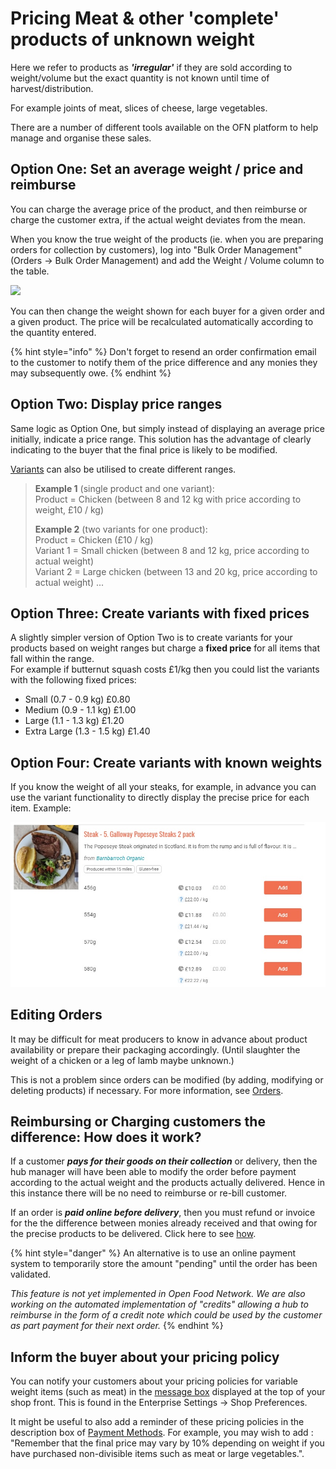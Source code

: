 # Pricing Meat & other 'complete' products of unknown weight

Here we refer to products as _**'irregular'**_  if they are sold according to weight/volume but the exact quantity is not known until time of harvest/distribution.  

For example joints of meat, slices of cheese, large vegetables.

There are a number of different tools available on the OFN platform to help manage and organise these sales. 

## Option One: Set an average weight / price and reimburse

You can charge the average price of the product, and then reimburse or charge the customer extra, if the actual weight deviates from the mean. 

When you know the true weight of the products \(ie. when you are preparing orders for collection by customers\), log into "Bulk Order Management" \(Orders -&gt; Bulk Order Management\) and add the Weight / Volume column to the table.

![](../../.gitbook/assets/bom1.jpg)

You can then change the weight shown for each buyer for a given order and a given product. The price will be recalculated automatically according to the quantity entered.

{% hint style="info" %}
Don't forget to resend an order confirmation email to the customer to notify them of the price difference and any monies they may subsequently owe.
{% endhint %}

## Option Two: Display price ranges 

Same logic as Option One, but simply instead of displaying an average price initially, indicate a price range. This solution has the advantage of clearly indicating to the buyer that the final price is likely to be modified. 

[Variants](product-variants.md) can also be utilised to create different ranges. 

> **Example 1** \(single product and one variant\):   
> Product = Chicken \(between 8 and 12 kg with price according to weight, £10 / kg\) 
>
> **Example 2** \(two variants for one product\):   
> Product = Chicken \(£10 / kg\)  
> Variant 1 = Small chicken \(between 8 and 12 kg, price according to actual weight\)  
> Variant 2 = Large chicken \(between 13 and 20 kg, price according to actual weight\) ...

## Option Three: Create variants with fixed prices 

A slightly simpler version of Option Two is to create variants for your products based on weight ranges but charge a **fixed price** for all items that fall within the range.   
For example if butternut squash costs £1/kg then you could list the variants with the following fixed prices:

* Small \(0.7 - 0.9 kg\)           £0.80
* Medium \(0.9 - 1.1 kg\)      £1.00
* Large \(1.1 - 1.3 kg\)           £1.20
* Extra Large \(1.3 - 1.5 kg\) £1.40

## Option Four: Create variants with known weights

If you know the weight of all your steaks, for example, in advance you can use the variant functionality to directly display the precise price for each item. Example:

![](../../.gitbook/assets/knownweight.jpg)

## Editing Orders 

It may be difficult for meat producers to know in advance about product availability or prepare their packaging accordingly. \(Until slaughter the weight of a chicken or a leg of lamb maybe unknown.\)

This is not a problem since orders can be modified \(by adding, modifying or deleting products\) if necessary. For more information, see [Orders](../orders/). 

## Reimbursing or Charging customers the difference: How does it work? 

If a customer _**pays for their goods on their collection**_ or delivery, then the hub manager will have been able to modify the order before payment according to the actual weight and the products actually delivered. Hence in this instance there will be no need to reimburse or re-bill customer.

If an order is _**paid online before delivery**_, then you must refund or invoice for the the difference between monies already received and that owing for the precise products to be delivered. Click here to see [how](../orders/refunds-and-adjusting-payments.md). 

{% hint style="danger" %}
An alternative is to use an online payment system to temporarily store the amount "pending" until the order has been validated. 

_This feature is not yet implemented in Open Food Network. We are also working on the automated implementation of "credits" allowing a hub to reimburse in the form of a credit note which could be used by the customer as part payment for their next order._ 
{% endhint %}

## Inform the buyer about your pricing policy 

You can notify your customers about your pricing policies for variable weight items \(such as meat\) in the [message box](../enterprise-profile/enterprise-settings.md#shop-preferences) displayed at the top of your shop front. This is found in the Enterprise Settings -&gt; Shop Preferences. 

It might be useful to also add a reminder of these pricing policies in the description box of [Payment Methods](../shopfront/payment-methods.md).  For example, you may wish to add : "Remember that the final price may vary by 10% depending on weight if you have purchased non-divisible items such as meat or large vegetables.".

